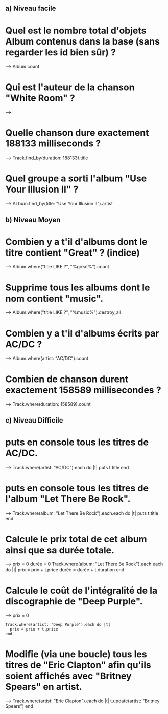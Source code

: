 ## a) Niveau facile

# Quel est le nombre total d'objets Album contenus dans la base (sans regarder les id bien sûr) ?
--> Album.count

# Qui est l'auteur de la chanson "White Room" ?
--> 

# Quelle chanson dure exactement 188133 milliseconds ?
--> Track.find_by(duration: 188133).title

# Quel groupe a sorti l'album "Use Your Illusion II" ?
--> ALbum.find_by(title: "Use Your Illusion II").artist


## b) Niveau Moyen

# Combien y a t'il d'albums dont le titre contient "Great" ? (indice)
--> Album.where("title LIKE ?", "%great%").count

# Supprime tous les albums dont le nom contient "music".
--> Album.where("title LIKE ?", "%music%").destroy_all

# Combien y a t'il d'albums écrits par AC/DC ?
--> Album.where(artist: "AC/DC").count

# Combien de chanson durent exactement 158589 millisecondes ?
--> Track.where(duration: 158589).count


## c) Niveau Difficile

# puts en console tous les titres de AC/DC.
--> Track.where(artist: "AC/DC").each do |t|
      puts t.title
    end

# puts en console tous les titres de l'album "Let There Be Rock".
--> Track.where(album: "Let There Be Rock").each.each do |t|
      puts t.title
    end

# Calcule le prix total de cet album ainsi que sa durée totale.
--> prix = 0
    durée = 0
    Track.where(album: "Let There Be Rock").each.each do |t|
      prix = prix + t.price
      durée = durée + t.duration
    end

# Calcule le coût de l'intégralité de la discographie de "Deep Purple".
--> prix = 0
    
    Track.where(artist: "Deep Purple").each do |t|
      prix = prix + t.price
    end

# Modifie (via une boucle) tous les titres de "Eric Clapton" afin qu'ils soient affichés avec "Britney Spears" en artist.
--> Track.where(artist: "Eric Clapton").each do |t|
      t.update(artist: "Britney Spears")
    end